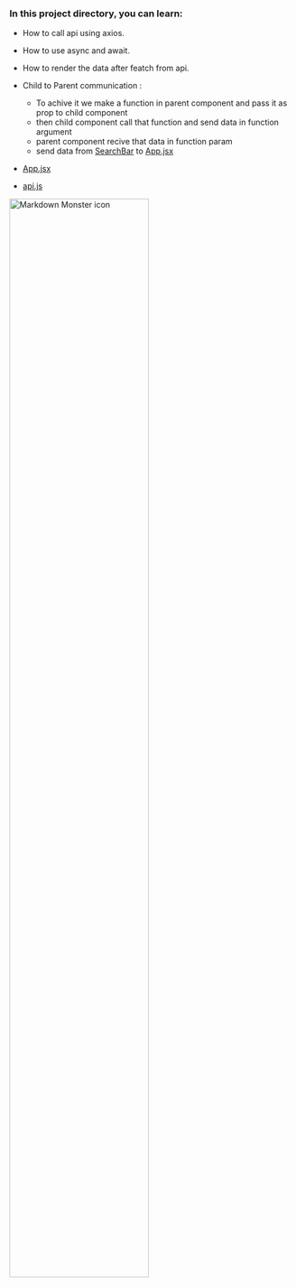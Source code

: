 ### In this project directory, you can learn:

- How to call api using axios.
- How to use async and await.
- How to render the data after featch from api.
- Child to Parent communication :
    - To achive it we make a function in parent component and pass it as prop to child component
    - then child component call that function and send data in function argument
    - parent component recive that data in function param
    - send data from [SearchBar](https://github.com/Girish-GAP/React/blob/master/app4/src/components/SearchBar.js)  to [App.jsx](https://github.com/Girish-GAP/React-Projects/blob/master/app4/src/App.js) 
 

 - [App.jsx](https://github.com/Girish-GAP/React-Projects/blob/master/app4/src/App.js) 
 - [api.js](https://github.com/Girish-GAP/React-Projects/blob/master/app4/src/api.js) 
 

 
<img src="https://github.com/Girish-GAP/React-Projects/blob/master/app4/app4_view.png"
     alt="Markdown Monster icon"
     style="float: left; margin-right: 10px; width : 70%" />
